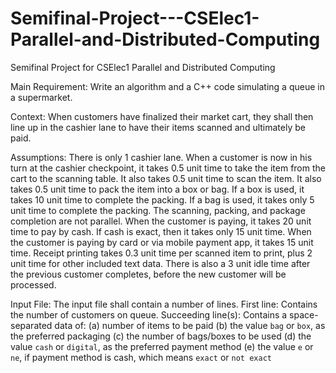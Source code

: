# Semifinal-Project---CSElec1-Parallel-and-Distributed-Computing
Semifinal Project for CSElec1 Parallel and Distributed Computing

Main Requirement: Write an algorithm and a C++ code simulating a queue in a supermarket.

Context: When customers have finalized their market cart, they shall then line up in the cashier lane to have their items scanned and ultimately be paid.

Assumptions:
There is only 1 cashier lane.
When a customer is now in his turn at the cashier checkpoint, it takes 0.5 unit time to take the item from the cart to the scanning table.
It also takes 0.5 unit time to scan the item.
It also takes 0.5 unit time to pack the item into a box or bag.
If a box is used, it takes 10 unit time to complete the packing.
If a bag is used, it takes only 5 unit time to complete the packing.
The scanning, packing, and package completion are not parallel.
When the customer is paying, it takes 20 unit time to pay by cash. If cash is exact, then it takes only 15 unit time.
When the customer is paying by card or via mobile payment app, it takes 15 unit time.
Receipt printing takes 0.3 unit time per scanned item to print, plus 2 unit time for other included text data.
There is also a 3 unit idle time after the previous customer completes, before the new customer will be processed.

Input File:
The input file shall contain a number of lines.
First line: Contains the number of customers on queue.
Succeeding line(s): Contains a space-separated data of:
   (a) number of items to be paid
   (b) the value `bag` or `box`, as the preferred packaging
   (c) the number of bags/boxes to be used
   (d) the value `cash` or `digital`, as the preferred payment method
   (e) the value `e` or `ne`, if payment method is cash, which means `exact` or `not exact`
